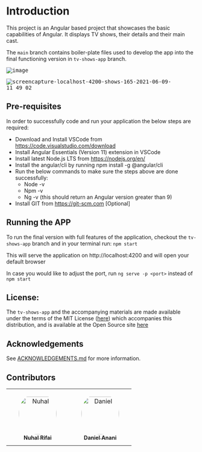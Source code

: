 # Introduction

This project is an Angular based project that showcases the basic capabilities of Angular. It displays TV shows, their details and their main cast.

The `main` branch contains boiler-plate files used to develop the app into the final functioning version in `tv-shows-app` branch.

<kbd>![image](https://user-images.githubusercontent.com/29376981/121323175-45a87c80-c918-11eb-84d2-1e8803e688b4.png)</kbd>

<kbd>![screencapture-localhost-4200-shows-165-2021-06-09-11_49_02](https://user-images.githubusercontent.com/29376981/121324383-5ad1db00-c919-11eb-82a0-7b8044ca8690.png)</kbd>

## Pre-requisites

In order to successfully code and run your application the below steps are required:

- Download and Install VSCode from https://code.visualstudio.com/download
- Install Angular Essentials (Version 11) extension in VSCode
- Install latest Node.js LTS from https://nodejs.org/en/
- Install the angular/cli by running npm install -g @angular/cli
- Run the below commands to make sure the steps above are done successfully:
  - Node -v
  - Npm -v
  - Ng -v (this should return an Angular version greater than 9) 
- Install GIT from https://git-scm.com [Optional]

## Running the APP

To run the final version with full features of the application, checkout the `tv-shows-app` branch and in your terminal run: `npm start`

This will serve the application on http://localhost:4200 and will open your default browser

In case you would like to adjust the port, run `ng serve -p <port>` instead of `npm start`

## License:

The `tv-shows-app` and the accompanying materials are made available
under the terms of the MIT License ([here](LICENSE.md)) which accompanies this
distribution, and is available at the Open Source site [here](https://opensource.org/licenses/MIT)

## Acknowledgements

See [ACKNOWLEDGEMENTS.md](./ACKNOWLEDGEMENTS.md) for more information.

## Contributors

<table>
<tr>
    <td align="center" style="word-wrap: break-word; width: 150.0; height: 150.0">
        <a href=https://github.com/nrifai>
            <img src=https://avatars.githubusercontent.com/u/29376981?v=4 width="100;"  style="border-radius:50%;align-items:center;justify-content:center;overflow:hidden;padding-top:10px" alt=Nuhal Rifai/>
            <br />
            <sub style="font-size:14px"><b>Nuhal Rifai</b></sub>
        </a>
    </td>
    <td align="center" style="word-wrap: break-word; width: 150.0; height: 150.0">
        <a href=https://github.com/dandashino>
            <img src=https://avatars.githubusercontent.com/u/9160931?v=4 width="100;"  style="border-radius:50%;align-items:center;justify-content:center;overflow:hidden;padding-top:10px" alt=Daniel Anani/>
            <br />
            <sub style="font-size:14px"><b>Daniel Anani</b></sub>
        </a>
    </td>
</tr>
</table>

##



